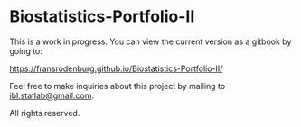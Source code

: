 # Biostatistics-Portfolio-II

This is a work in progress. You can view the current version as a gitbook by going to:

https://fransrodenburg.github.io/Biostatistics-Portfolio-II/

Feel free to make inquiries about this project by mailing to ibl.statlab@gmail.com.

All rights reserved.

